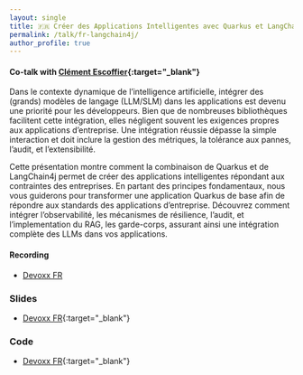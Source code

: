 ```yaml
---
layout: single
title: 🇫🇷 Créer des Applications Intelligentes avec Quarkus et LangChain4j
permalink: /talk/fr-langchain4j/
author_profile: true
---
```


#### Co-talk with [Clément Escoffier](http://linkedin.com/in/clementescoffier/){:target="_blank"}

Dans le contexte dynamique de l’intelligence artificielle, intégrer des (grands) modèles de langage (LLM/SLM) dans les applications est devenu une priorité pour les développeurs. Bien que de nombreuses bibliothèques facilitent cette intégration, elles négligent souvent les exigences propres aux applications d’entreprise. Une intégration réussie dépasse la simple interaction et doit inclure la gestion des métriques, la tolérance aux pannes, l’audit, et l’extensibilité.

Cette présentation montre comment la combinaison de Quarkus et de LangChain4j permet de créer des applications intelligentes répondant aux contraintes des entreprises. En partant des principes fondamentaux, nous vous guiderons pour transformer une application Quarkus de base afin de répondre aux standards des applications d’entreprise. Découvrez comment intégrer l’observabilité, les mécanismes de résilience, l’audit, et l’implementation du RAG, les garde-corps, assurant ainsi une intégration complète des LLMs dans vos applications.


#### Recording
-  [Devoxx FR](https://www.youtube.com/watch?v=d_2jk8KbQHU)

### Slides
- [Devoxx FR](https://drive.google.com/file/d/1ZugtW6fuYGR1qQAgOsB07ruBloia2tmt/view){:target="_blank"}

### Code
- [Devoxx FR](https://github.com/cescoffier/quarkus-langchain4j-demo){:target="_blank"}
